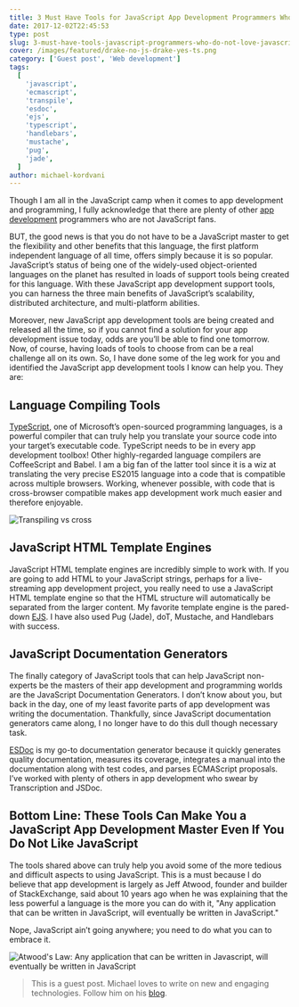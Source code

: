```yaml
---
title: 3 Must Have Tools for JavaScript App Development Programmers Who Do NOT Love JavaScript
date: 2017-12-02T22:45:53
type: post
slug: 3-must-have-tools-javascript-programmers-who-do-not-love-javascript
cover: /images/featured/drake-no-js-drake-yes-ts.png
category: ['Guest post', 'Web development']
tags:
  [
    'javascript',
    'ecmascript',
    'transpile',
    'esdoc',
    'ejs',
    'typescript',
    'handlebars',
    'mustache',
    'pug',
    'jade',
  ]
author: michael-kordvani
---
```


Though I am all in the JavaScript camp when it comes to app development and programming, I fully acknowledge that there are plenty of other <a href="https://fueled.com/services/" target="\_blank"> app development</a> programmers who are not JavaScript fans.

<!--more-->

BUT, the good news is that you do not have to be a JavaScript master to get the flexibility and other benefits that this language, the first platform independent language of all time, offers simply because it is so popular. JavaScript’s status of being one of the widely-used object-oriented languages on the planet has resulted in loads of support tools being created for this language. With these JavaScript app development support tools, you can harness the three main benefits of JavaScript’s scalability, distributed architecture, and multi-platform abilities.

Moreover, new JavaScript app development tools are being created and released all the time, so if you cannot find a solution for your app development issue today, odds are you’ll be able to find one tomorrow. Now, of course, having loads of tools to choose from can be a real challenge all on its own. So, I have done some of the leg work for you and identified the JavaScript app development tools I know can help you. They are:

## Language Compiling Tools

[TypeScript](https://www.typescriptlang.org/), one of Microsoft’s open-sourced programming languages, is a powerful compiler that can truly help you translate your source code into your target’s executable code. TypeScript needs to be in every app development toolbox! Other highly-regarded language compilers are CoffeeScript and Babel. I am a big fan of the latter tool since it is a wiz at translating the very precise ES2015 language into a code that is compatible across multiple browsers. Working, whenever possible, with code that is cross-browser compatible makes app development work much easier and therefore enjoyable.

![Transpiling vs cross](../images/compiler-like-tools-js.png)

## JavaScript HTML Template Engines

JavaScript HTML template engines are incredibly simple to work with. If you are going to add HTML to your JavaScript strings, perhaps for a live-streaming app development project, you really need to use a JavaScript HTML template engine so that the HTML structure will automatically be separated from the larger content. My favorite template engine is the pared-down [EJS](http://ejs.co/). I have also used Pug (Jade), doT, Mustache, and Handlebars with success.

## JavaScript Documentation Generators

The finally category of JavaScript tools that can help JavaScript non-experts be the masters of their app development and programming worlds are the JavaScript Documentation Generators. I don’t know about you, but back in the day, one of my least favorite parts of app development was writing the documentation. Thankfully, since JavaScript documentation generators came along, I no longer have to do this dull though necessary task.

[ESDoc](https://esdoc.org/) is my go-to documentation generator because it quickly generates quality documentation, measures its coverage, integrates a manual into the documentation along with test codes, and parses ECMAScript proposals. I’ve worked with plenty of others in app development who swear by Transcription and JSDoc.

## Bottom Line: These Tools Can Make You a JavaScript App Development Master Even If You Do Not Like JavaScript

The tools shared above can truly help you avoid some of the more tedious and difficult aspects to using JavaScript. This is a must because I do believe that app development is largely as Jeff Atwood, founder and builder of StackExchange, said about 10 years ago when he was explaining that the less powerful a language is the more you can do with it, "Any application that can be written in JavaScript, will eventually be written in JavaScript."

Nope, JavaScript ain’t going anywhere; you need to do what you can to embrace it.

![Atwood's Law: Any application that can be written in Javascript, will eventually be written in JavaScript](../images/atwoods-law.png)

> This is a guest post. Michael loves to write on new and engaging technologies. Follow him on his [blog](https://fueled.com/blog).
